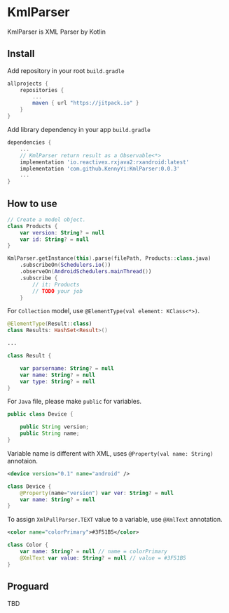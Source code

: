 # KmlParser

KmlParser is XML Parser by Kotlin

## Install

Add repository in your root `build.gradle`

```groovy
allprojects {
    repositories {
        ...
        maven { url "https://jitpack.io" }
    }
}
```

Add library dependency in your app `build.gradle`

```groovy
dependencies {
    ...
    // KmlParser return result as a Observable<*>
    implementation 'io.reactivex.rxjava2:rxandroid:latest'
    implementation 'com.github.KennyYi:KmlParser:0.0.3'
    ...
}
```

## How to use

```Kotlin
// Create a model object.
class Products {
    var version: String? = null
    var id: String? = null
}
```

```Kotlin
KmlParser.getInstance(this).parse(filePath, Products::class.java)
    .subscribeOn(Schedulers.io())
    .observeOn(AndroidSchedulers.mainThread())
    .subscribe {
        // it: Products
        // TODO your job
    }
```

For `Collection` model, use `@ElementType(val element: KClass<*>)`.

```Kotlin
@ElementType(Result::class)
class Results: HashSet<Result>()

...

class Result {

    var parsername: String? = null
    var name: String? = null
    var type: String? = null
}
```

For `Java` file, please make `public` for variables.

```java
public class Device {

    public String version;
    public String name;
}
```

Variable name is different with XML, uses `@Property(val name: String)` annotaion.

```xml
<device version="0.1" name="android" />
```

```Kotlin
class Device {
    @Property(name="version") var ver: String? = null
    var name: String? = null
}
```

To assign `XmlPullParser.TEXT` value to a variable, use `@XmlText` annotation.

```xml
<color name="colorPrimary">#3F51B5</color>
```
```Kotlin
class Color {
    var name: String? = null // name = colorPrimary
    @XmlText var value: String? = null // value = #3F51B5
}
```

## Proguard
TBD